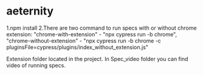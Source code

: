 # aeternity
1.npm install
2.There are two command to run specs with or without chrome extension: 
  "chrome-with-extension" - "npx cypress run -b chrome",
  "chrome-without-extension" - "npx cypress run -b chrome -c pluginsFile=cypress/plugins/index_without_extension.js"
  
Extension folder located in the project.
In Spec_video folder you can find video of running specs.
